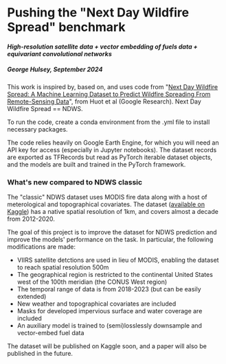 # Pushing the "Next Day Wildfire Spread" benchmark
#### *High-resolution satellite data + vector embedding of fuels data + equivariant convolutional networks*
##### George Hulsey, September 2024

This work is inspired by, based on, and uses code from "[Next Day Wildfire Spread: A Machine Learning Dataset to Predict Wildfire Spreading From Remote-Sensing Data](https://ieeexplore.ieee.org/document/9840400)", 
from Huot et al (Google Research). Next Day Wildfire Spread == NDWS.

To run the code, create a conda environment from the .yml file to install necessary packages. 

The code relies heavily on Google Earth Engine, for which you will need an API key for access (especially in Jupyter notebooks). The dataset records are exported as TFRecords but read as PyTorch iterable dataset objects, and the models are built and trained in the PyTorch framework. 

### What's new compared to NDWS classic

The "classic" NDWS dataset uses MODIS fire data along with a host of meterological and topographical covariates. The dataset ([available on Kaggle](https://www.kaggle.com/datasets/fantineh/next-day-wildfire-spread/data)) has a native spatial resolution of 1km, and covers almost a decade from 2012-2020. 

The goal of this project is to improve the dataset for NDWS prediction and improve the models' performance on the task. In particular, the following modifications are made: 
* VIIRS satellite detctions are used in lieu of MODIS, enabling the dataset to reach spatial resolution 500m
* The geographical region is restricted to the continental United States west of the 100th meridian (the CONUS West region)
* The temporal range of data is from 2018-2023 (but can be easily extended)
* New weather and topographical covariates are included
* Masks for developed impervious surface and water coverage are included
* An auxiliary model is trained to (semi)losslessly downsample and vector-embed fuel data

The dataset will be published on Kaggle soon, and a paper will also be published in the future. 

